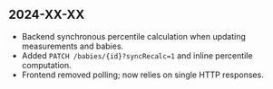 ## 2024-XX-XX
- Backend synchronous percentile calculation when updating measurements and babies.
- Added `PATCH /babies/{id}?syncRecalc=1` and inline percentile computation.
- Frontend removed polling; now relies on single HTTP responses.
